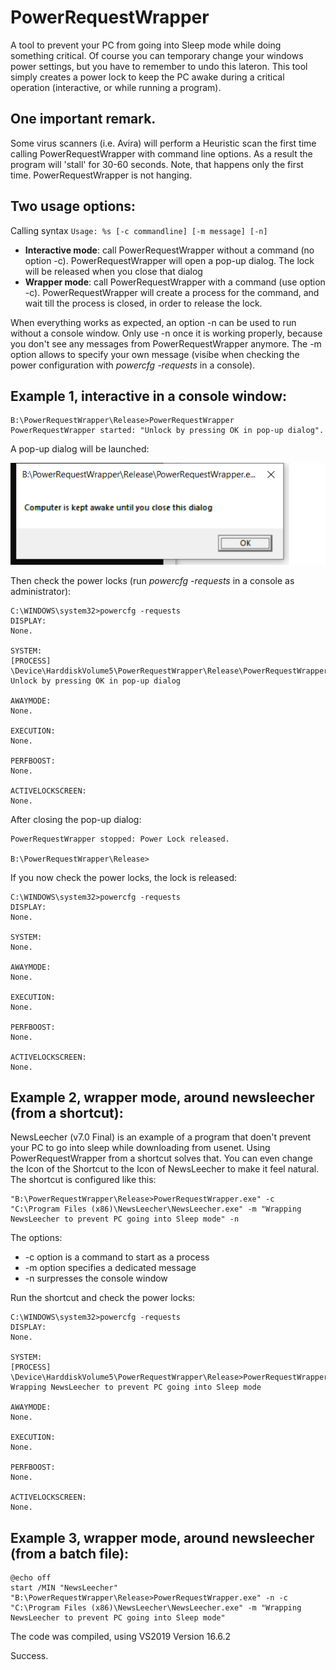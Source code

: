 # PowerRequestWrapper
A tool to prevent your PC from going into Sleep mode while doing something critical.
Of course you can temporary change your windows power settings, but you have to remember to undo this lateron.
This tool simply creates a power lock to keep the PC awake during a critical operation (interactive, or while running a program).

## One important remark. 
Some virus scanners (i.e. Avira) will perform a Heuristic scan the first time calling PowerRequestWrapper with command line options. 
As a result the program will 'stall' for 30-60 seconds. Note, that happens only the first time. PowerRequestWrapper is not hanging.


## Two usage options:
Calling syntax ```Usage: %s [-c commandline] [-m message] [-n]```
* **Interactive mode**: call PowerRequestWrapper without a command (no option -c). PowerRequestWrapper will open a pop-up dialog. The lock will be released when you close that dialog
* **Wrapper mode**: call PowerRequestWrapper with a command (use option -c). PowerRequestWrapper will create a process for the command, and wait till the process is closed, in order to release the lock.

When everything works as expected, an option -n can be used to run without a console window. Only use -n once it is working properly, because you don't see any messages from PowerRequestWrapper anymore. The -m option allows to specify your own message (visibe when checking the power configuration with _powercfg -requests_ in a console).


## Example 1, interactive in a console window:
```
B:\PowerRequestWrapper\Release>PowerRequestWrapper
PowerRequestWrapper started: "Unlock by pressing OK in pop-up dialog".
```
A pop-up dialog will be launched:

<img src="./dialog.png">

Then check the power locks (run _powercfg -requests_ in a console as administrator):
```
C:\WINDOWS\system32>powercfg -requests
DISPLAY:
None.

SYSTEM:
[PROCESS] \Device\HarddiskVolume5\PowerRequestWrapper\Release\PowerRequestWrapper.exe
Unlock by pressing OK in pop-up dialog

AWAYMODE:
None.

EXECUTION:
None.

PERFBOOST:
None.

ACTIVELOCKSCREEN:
None.
```
After closing the pop-up dialog:
```
PowerRequestWrapper stopped: Power Lock released.

B:\PowerRequestWrapper\Release>
```
If you now check the power locks, the lock is released:
```
C:\WINDOWS\system32>powercfg -requests
DISPLAY:
None.

SYSTEM:
None.

AWAYMODE:
None.

EXECUTION:
None.

PERFBOOST:
None.

ACTIVELOCKSCREEN:
None.
```
## Example 2, wrapper mode, around newsleecher (from a shortcut):
NewsLeecher (v7.0 Final) is an example of a program that doen't prevent your PC to go into sleep while downloading from usenet. Using PowerRequestWrapper from a shortcut solves that. You can even change the Icon of the Shortcut to the Icon of NewsLeecher to make it feel natural. The shortcut is configured like this:
```
"B:\PowerRequestWrapper\Release>PowerRequestWrapper.exe" -c "C:\Program Files (x86)\NewsLeecher\NewsLeecher.exe" -m "Wrapping NewsLeecher to prevent PC going into Sleep mode" -n
```
The options:
* -c option is a command to start as a process 
* -m option specifies a dedicated message
* -n surpresses the console window

Run the shortcut and check the power locks:
```
C:\WINDOWS\system32>powercfg -requests
DISPLAY:
None.

SYSTEM:
[PROCESS] \Device\HarddiskVolume5\PowerRequestWrapper\Release>PowerRequestWrapper.exe
Wrapping NewsLeecher to prevent PC going into Sleep mode

AWAYMODE:
None.

EXECUTION:
None.

PERFBOOST:
None.

ACTIVELOCKSCREEN:
None.
```
## Example 3, wrapper mode, around newsleecher (from a batch file):
```
@echo off
start /MIN "NewsLeecher" "B:\PowerRequestWrapper\Release>PowerRequestWrapper.exe" -n -c "C:\Program Files (x86)\NewsLeecher\NewsLeecher.exe" -m "Wrapping NewsLeecher to prevent PC going into Sleep mode"
```
The code was compiled, using VS2019 Version 16.6.2

Success.
